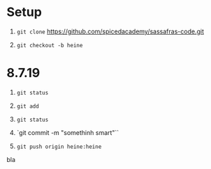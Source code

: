 # Setup

1. `git clone` https://github.com/spicedacademy/sassafras-code.git

2. `git checkout -b heine`

# 8.7.19

1. `git status`

2. `git add`

3. `git status`

4. `git commit -m "somethinh smart"``

5. `git push origin heine:heine`

bla
